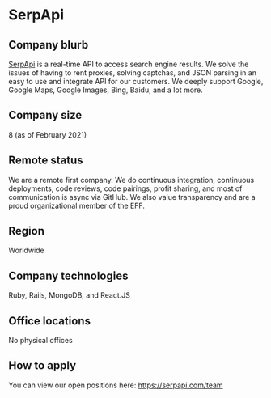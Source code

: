 # SerpApi

## Company blurb

[SerpApi](https://serpapi.com/) is a real-time API to access search engine results. We solve the issues of having to rent proxies, solving captchas, and JSON parsing in an easy to use and integrate API for our customers. We deeply support Google, Google Maps, Google Images, Bing, Baidu, and a lot more.

## Company size

8 (as of February 2021)

## Remote status

We are a remote first company. We do continuous integration, continuous deployments, code reviews, code pairings, profit sharing, and most of communication is async via GitHub. We also value transparency and are a proud organizational member of the EFF.

## Region

Worldwide

## Company technologies

Ruby, Rails, MongoDB, and React.JS

## Office locations

No physical offices

## How to apply

You can view our open positions here: https://serpapi.com/team
